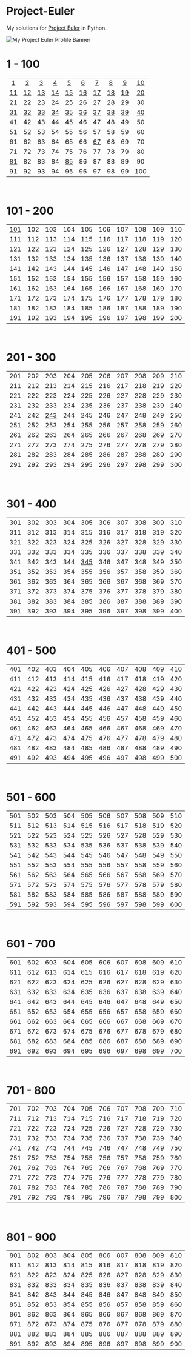 # Project-Euler
My solutions for [Project Euler](https://projecteuler.net) in Python.

![My Project Euler Profile Banner](https://projecteuler.net/profile/micahwood50.png?)
<br />

# 1 - 100

|||||||||||
|:-:|:-:|:-:|:-:|:-:|:-:|:-:|:-:|:-:|:-:|
|[1](0001-0100/0001/main.py)|[2](0001-0100/0002/main.py)|[3](0001-0100/0003/main.py)|[4](0001-0100/0004/main.py)|[5](0001-0100/0005/main.py)|[6](0001-0100/0006/main.py)|[7](0001-0100/0007/main.py)|[8](0001-0100/0008/main.py)|[9](0001-0100/0009/main.py)|[10](0001-0100/0010/main.py)|
|[11](0001-0100/0011/main.py)|[12](0001-0100/0012/main.py)|[13](0001-0100/0013/main.py)|[14](0001-0100/0014/main.py)|[15](0001-0100/0015/main.py)|[16](0001-0100/0016/main.py)|[17](0001-0100/0017/main.py)|[18](0001-0100/0018/main.py)|[19](0001-0100/0019/main.py)|[20](0001-0100/0020/main.py)|
|[21](0001-0100/0021/main.py)|[22](0001-0100/0022/main.py)|[23](0001-0100/0023/main.py)|[24](0001-0100/0024/main.py)|[25](0001-0100/0025/main.py)|26|[27](0001-0100/0027/main.py)|[28](0001-0100/0028/main.py)|[29](0001-0100/0029/main.py)|[30](0001-0100/0030/main.py)|
|[31](0001-0100/0031/main.py)|[32](0001-0100/0032/main.py)|[33](0001-0100/0033/main.py)|[34](0001-0100/0034/main.py)|[35](0001-0100/0035/main.py)|[36](0001-0100/0036/main.py)|[37](0001-0100/0037/main.py)|[38](0001-0100/0038/main.py)|[39](0001-0100/0039/main.py)|[40](0001-0100/0040/main.py)|
|41|42|43|44|45|46|47|48|49|50|
|51|52|53|54|55|56|57|58|59|60|
|61|62|63|64|65|66|[67](0001-0100/0067/main.py)|68|69|70|
|71|72|73|74|75|76|77|78|79|80|
|[81](0001-0100/0081/main.py)|82|83|84|[85](0001-0100/0085/main.py)|86|87|88|89|90|
|91|92|93|94|95|96|97|98|99|100|

<br />

# 101 - 200

|||||||||||
|:-:|:-:|:-:|:-:|:-:|:-:|:-:|:-:|:-:|:-:|
|[101](0101-0200/0101/main.py)|102|103|104|105|106|107|108|109|110|
|111|112|113|114|115|116|117|118|119|120|
|121|122|123|124|125|126|127|128|129|130|
|131|132|133|134|135|136|137|138|139|140|
|141|142|143|144|145|146|147|148|149|150|
|151|152|153|154|155|156|157|158|159|160|
|161|162|163|164|165|166|167|168|169|170|
|171|172|173|174|175|176|177|178|179|180|
|181|182|183|184|185|186|187|188|189|190|
|191|192|193|194|195|196|197|198|199|200|

<br />

# 201 - 300

|||||||||||
|:-:|:-:|:-:|:-:|:-:|:-:|:-:|:-:|:-:|:-:|
|201|202|203|204|205|206|207|208|209|210|
|211|212|213|214|215|216|217|218|219|220|
|221|222|223|224|225|226|227|228|229|230|
|231|232|233|234|235|236|237|238|239|240|
|241|242|[243](0201-0300/0243/main.py)|244|245|246|247|248|249|250|
|251|252|253|254|255|256|257|258|259|260|
|261|262|263|264|265|266|267|268|269|270|
|271|272|273|274|275|276|277|278|279|280|
|281|282|283|284|285|286|287|288|289|290|
|291|292|293|294|295|296|297|298|299|300|

<br />

# 301 - 400

|||||||||||
|:-:|:-:|:-:|:-:|:-:|:-:|:-:|:-:|:-:|:-:|
|301|302|303|304|305|306|307|308|309|310|
|311|312|313|314|315|316|317|318|319|320|
|321|322|323|324|325|326|327|328|329|330|
|331|332|333|334|335|336|337|338|339|340|
|341|342|343|344|[345](0301-0400/0345/main.py)|346|347|348|349|350|
|351|352|353|354|355|356|357|358|359|360|
|361|362|363|364|365|366|367|368|369|370|
|371|372|373|374|375|376|377|378|379|380|
|381|382|383|384|385|386|387|388|389|390|
|391|392|393|394|395|396|397|398|399|400|

<br />

# 401 - 500

|||||||||||
|:-:|:-:|:-:|:-:|:-:|:-:|:-:|:-:|:-:|:-:|
|401|402|403|404|405|406|407|408|409|410|
|411|412|413|414|415|416|417|418|419|420|
|421|422|423|424|425|426|427|428|429|430|
|431|432|433|434|435|436|437|438|439|440|
|441|442|443|444|445|446|447|448|449|450|
|451|452|453|454|455|456|457|458|459|460|
|461|462|463|464|465|466|467|468|469|470|
|471|472|473|474|475|476|477|478|479|480|
|481|482|483|484|485|486|487|488|489|490|
|491|492|493|494|495|496|497|498|499|500|

<br />

# 501 - 600

|||||||||||
|:-:|:-:|:-:|:-:|:-:|:-:|:-:|:-:|:-:|:-:|
|501|502|503|504|505|506|507|508|509|510|
|511|512|513|514|515|516|517|518|519|520|
|521|522|523|524|525|526|527|528|529|530|
|531|532|533|534|535|536|537|538|539|540|
|541|542|543|544|545|546|547|548|549|550|
|551|552|553|554|555|556|557|558|559|560|
|561|562|563|564|565|566|567|568|569|570|
|571|572|573|574|575|576|577|578|579|580|
|581|582|583|584|585|586|587|588|589|590|
|591|592|593|594|595|596|597|598|599|600|

<br />

# 601 - 700

|||||||||||
|:-:|:-:|:-:|:-:|:-:|:-:|:-:|:-:|:-:|:-:|
|601|602|603|604|605|606|607|608|609|610|
|611|612|613|614|615|616|617|618|619|620|
|621|622|623|624|625|626|627|628|629|630|
|631|632|633|634|635|636|637|638|639|640|
|641|642|643|644|645|646|647|648|649|650|
|651|652|653|654|655|656|657|658|659|660|
|661|662|663|664|665|666|667|668|669|670|
|671|672|673|674|675|676|677|678|679|680|
|681|682|683|684|685|686|687|688|689|690|
|691|692|693|694|695|696|697|698|699|700|

<br />

# 701 - 800

|||||||||||
|:-:|:-:|:-:|:-:|:-:|:-:|:-:|:-:|:-:|:-:|
|701|702|703|704|705|706|707|708|709|710|
|711|712|713|714|715|716|717|718|719|720|
|721|722|723|724|725|726|727|728|729|730|
|731|732|733|734|735|736|737|738|739|740|
|741|742|743|744|745|746|747|748|749|750|
|751|752|753|754|755|756|757|758|759|760|
|761|762|763|764|765|766|767|768|769|770|
|771|772|773|774|775|776|777|778|779|780|
|781|782|783|784|785|786|787|788|789|790|
|791|792|793|794|795|796|797|798|799|800|

<br />

# 801 - 900

|||||||||||
|:-:|:-:|:-:|:-:|:-:|:-:|:-:|:-:|:-:|:-:|
|801|802|803|804|805|806|807|808|809|810|
|811|812|813|814|815|816|817|818|819|820|
|821|822|823|824|825|826|827|828|829|830|
|831|832|833|834|835|836|837|838|839|840|
|841|842|843|844|845|846|847|848|849|850|
|851|852|853|854|855|856|857|858|859|860|
|861|862|863|864|865|866|867|868|869|870|
|871|872|873|874|875|876|877|878|879|880|
|881|882|883|884|885|886|887|888|889|890|
|891|892|893|894|895|896|897|898|899|900|

